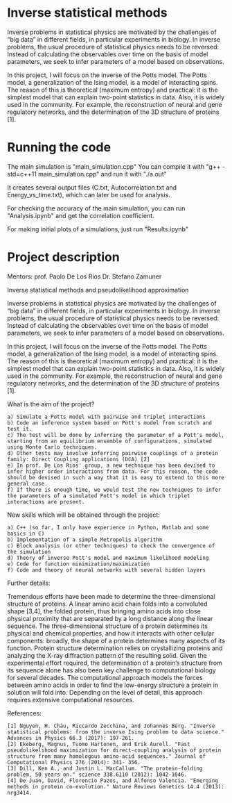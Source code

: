 # Inverse statistical methods

Inverse problems in statistical physics are motivated by the challenges of “big data” in different fields, in particular experiments in biology. In inverse problems, the usual procedure of statistical physics needs to be reversed: Instead of calculating the observables over time on the basis of model parameters, we seek to infer parameters of a model based on observations.

In this project, I will focus on the inverse of the Potts model. The Potts model, a generalization of the Ising model, is a model of interacting spins. The reason of this is theoretical (maximum entropy) and practical: it is the simplest model that can explain two-point statistics in data. Also, it is widely used in the community. For example, the reconstruction of neural and gene regulatory networks, and the determination of the 3D structure of proteins [1].

# Running the code
The main simulation is "main_simulation.cpp"
You can compile it with "g++ -std=c++11 main_simulation.cpp" and run it with "./a.out"

It creates several output files (C.txt, Autocorrelation.txt and Energy_vs_time.txt), which can later be used for analysis.

For checking the accuracy of the main simulation, you can run "Analysis.ipynb" and get the correlation coefficient.

For making initial plots of a simulations, just run "Results.ipynb"


# Project description
Mentors: prof. Paolo De Los Rios Dr. Stefano Zamuner


Inverse statistical methods and pseudolikelihood approximation


Inverse problems in statistical physics are motivated by the challenges of “big data” in different fields, in particular experiments in biology. In inverse problems, the usual procedure of statistical physics needs to be reversed: Instead of calculating the observables over time on the basis of model parameters, we seek to infer parameters of a model based on observations.

In this project, I will focus on the inverse of the Potts model. The Potts model, a generalization of the Ising model, is a model of interacting spins. The reason of this is theoretical (maximum entropy) and practical: it is the simplest model that can explain two-point statistics in data. Also, it is widely used in the community. For example, the reconstruction of neural and gene regulatory networks, and the determination of the 3D structure of proteins [1].


What is the aim of the project?

	a) Simulate a Potts model with pairwise and triplet interactions
	b) Code an inference system based on Pott's model from scratch and test it.
	c) The test will be done by inferring the parameter of a Pott's model, starting from an equilibrium ensemble of configurations, simulated using Monte Carlo techniques.
	d) Other tests may involve inferring pairwise couplings of a protein family: Direct Coupling applications (DCA) [2]
	e) In prof. De Los Rios' group, a new technique has been devised to infer higher order interactions from data. For this reason, the code should be devised in such a way that it is easy to extend to this more general case.
	f) If there is enough time, we would test the new techniques to infer the parameters of a simulated Pott's model in which triplet interactions are present.


New skills which will be obtained through the project:

	a) C++ (so far, I only have experience in Python, Matlab and some basics in C)
	b) Implementation of a simple Metropolis algorithm
	c) Block analysis (or other techniques) to check the convergence of the simulation
	d) Theory of inverse Pott's model and maximum likelihood modeling
	e) Code for function minimization/maximization
	f) Code and theory of neural networks with several hidden layers


Further details:

Tremendous efforts have been made to determine the three-dimensional structure of proteins. A linear amino acid chain folds into a convoluted shape [3,4], the folded protein, thus bringing amino acids into close physical proximity that are separated by a long distance along the linear sequence. The three-dimensional structure of a protein determines its physical and chemical properties, and how it interacts with other cellular components: broadly, the shape of a protein determines many aspects of its function. Protein structure determination relies on crystallizing proteins and analyzing the X-ray diffraction pattern of the resulting solid. Given the experimental effort required, the determination of a protein’s structure from its sequence alone has also been key challenge to computational biology for several decades. The computational approach models the forces between amino acids in order to find the low-energy structure a protein in solution will fold into. Depending on the level of detail, this approach requires extensive computational resources.

References:

	[1] Nguyen, H. Chau, Riccardo Zecchina, and Johannes Berg. "Inverse statistical problems: from the inverse Ising problem to data science." Advances in Physics 66.3 (2017): 197-261.
	[2] Ekeberg, Magnus, Tuomo Hartonen, and Erik Aurell. "Fast pseudolikelihood maximization for direct-coupling analysis of protein structure from many homologous amino-acid sequences." Journal of Computational Physics 276 (2014): 341- 356.
	[3] Dill, Ken A., and Justin L. MacCallum. "The protein-folding problem, 50 years on." science 338.6110 (2012): 1042-1046.
	[4] De Juan, David, Florencio Pazos, and Alfonso Valencia. "Emerging methods in protein co-evolution." Nature Reviews Genetics 14.4 (2013): nrg3414.

